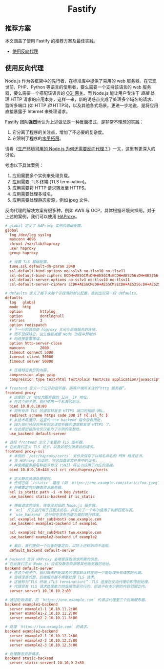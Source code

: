 <h1 align="center">Fastify</h1>

## 推荐方案

本文涵盖了使用 Fastify 的推荐方案及最佳实践。

* [使用反向代理](#reverseproxy)

## 使用反向代理
<a id="reverseproxy"></a>

Node.js 作为各框架中的先行者，在标准库中提供了易用的 web 服务器。在它现世前，PHP、Python 等语言的使用者，要么需要一个支持该语言的 web 服务器，要么需要一个搭配该语言的 [CGI 网关](cgi)。而 Node.js 能让用户专注于 _直接_ 处理 HTTP 请求的应用本身，这样一来，新的诱惑点变成了处理多个域名的请求、监听多端口 (如 HTTP _和_ HTTPS)，以及其他各式场景。更进一步地说，是将应用直接暴露于 Internet 来处理请求。

Fastify 团队**强烈**地认为上述做法是一种反面模式，是非常不理想的实践：

1. 它分离了程序的关注点，增加了不必要的复杂度。
2. 它限制了程序的[水平拓展](scale-horiz)。

请看《[生产环境可用的 Node.js 为何还需要反向代理？][why-use]》一文，这里有更深入的讨论。

考虑以下具体案例：

1. 应用需要多个实例来处理负载。
1. 应用需要 TLS 终端 (TLS termination)。
1. 应用需要将 HTTP 请求转发至 HTTPS。
1. 应用需要处理多域名。
1. 应用需要处理静态资源，例如 jpeg 文件。

反向代理的解决方案有很多种，例如 AWS 与 GCP，具体根据环境来择用。对于上述的案例，我们可以使用 [HAProxy][haproxy]。

```conf
# global 定义了 HAProxy 实例的基础配置。
global
  log /dev/log syslog
  maxconn 4096
  chroot /var/lib/haproxy
  user haproxy
  group haproxy

  # 设置 TLS 基础配置。
  tune.ssl.default-dh-param 2048
  ssl-default-bind-options no-sslv3 no-tlsv10 no-tlsv11
  ssl-default-bind-ciphers ECDH+AESGCM:DH+AESGCM:ECDH+AES256:DH+AES256:ECDH+AES128:DH+AES:RSA+AESGCM:RSA+AES:!aNULL:!MD5:!DSS
  ssl-default-server-options no-sslv3 no-tlsv10 no-tlsv11
  ssl-default-server-ciphers ECDH+AESGCM:DH+AESGCM:ECDH+AES256:DH+AES256:ECDH+AES128:DH+AES:RSA+AESGCM:RSA+AES:!aNULL:!MD5:!DSS

# defaults 定义了接下来每个子段落的默认配置，直到出现另一段 defaults。
defaults
  log   global
  mode  http
  option        httplog
  option        dontlognull
  retries       3
  option redispatch
  # 下一行的选项使 haproxy 关闭与后端服务的连接，
  # 而不是保持它。这么做能减缓 Node 进程中预期外
  # 的连接重置错误。
  option http-server-close
  maxconn       2000
  timeout connect 5000
  timeout client 50000
  timeout server 50000

  # 压缩特定类型的内容。
  compression algo gzip
  compression type text/html text/plain text/css application/javascript

# frontend 定义一个公开的监听器，即客户端所关注的“http 服务器”。
frontend proxy
  # 这里的 IP 地址为服务器的_公开_ IP 地址。
  # 在这个例子里，我们使用一个私有的地址。
  bind 10.0.0.10:80
  # 将所有非 TLS 的请求转发至 HTTPS 端口的相同 URL。
  redirect scheme https code 308 if !{ ssl_fc }
  # 从技术角度讲，这里的 use_backend 指令没有用处，
  # 因为我们已经将所有到达该监听器的请求转发至 HTTPS 了。
  # 在此提到该指令仅仅是为了示例的完整性。
  use_backend default-server

# 这段 frontend 定义了主要的 TLS 监听器。
# 在此我们定义 TLS 证书，以及如何引流来访的请求。
frontend proxy-ssl
  # 本例的 `/etc/haproxy/certs` 文件夹保存了以域名命名的 PEM 格式证书。
  # 当 HAProxy 启动时，它会加载该文件夹中的证书，
  # 并使用服务器名称指示协议 (SNI) 将证书应用于对应的连接。
  bind 10.0.0.10:443 ssl crt /etc/haproxy/certs

  # 定义静态资源处理规则。
  # 任何包括 `/static` 路径 (如 `https://one.example.com/static/foo.jpeg`) 的请求，
  # 将被重定向至静态资源服务器。
  acl is_static path -i -m beg /static
  use_backend static-backend if is_static

  # 根据请求的域名，转发至对应的 Node.js 服务器。
  # `acl` 开头这行用于匹配主机名，并定义了一个布尔值用于判断匹配与否。
  # `use_backend` 这行则在该布尔值为真时进行转发。
  acl example1 hdr_sub(Host) one.example.com
  use_backend example1-backend if example1

  acl example2 hdr_sub(Host) two.example.com
  use_backend example2-backend if example2

  # 最后，我们提供一个后备的重定向，以防上述规则均不适用。
  default_backend default-server

# backend 告诉 HAProxy 去哪里获取请求所需的信息。
# 在此我们定义 Node.js 应用及静态资源等其他服务器的地址。
backend default-server
  # 在这个例子中，我们将未匹配域名的请求默认转发到一个能处理所有请求的后端。
  # 值得注意的是，后端服务器不需要处理 TLS 请求。
  # 这被称为“TLS 终端 (TLS termination)”：TLS 连接在反向代理中即得到处理。
  # 代理至有 TLS 请求处理能力的后端也是可行的，但这不在本示例的内容范围之内。
  server server1 10.10.10.2:80

# 通过轮询调度，将 `https://one.example.com` 的请求代理至三个后端服务器。
backend example1-backend
  server example1-1 10.10.11.2:80
  server example1-2 10.10.11.2:80
  server example2-2 10.10.11.3:80

# 处理 `https://two.example.com` 的请求。
backend example2-backend
  server example2-1 10.10.12.2:80
  server example2-2 10.10.12.2:80
  server example2-3 10.10.12.3:80

# 处理静态资源请求。
backend static-backend
  server static-server1 10.10.9.2:80
```

[cgi]: https://en.wikipedia.org/wiki/Common_Gateway_Interface
[scale-horiz]: https://en.wikipedia.org/wiki/Scalability#Horizontal
[why-use]: https://web.archive.org/web/20190821102906/https://medium.com/intrinsic/why-should-i-use-a-reverse-proxy-if-node-js-is-production-ready-5a079408b2ca
[haproxy]: https://www.haproxy.org/